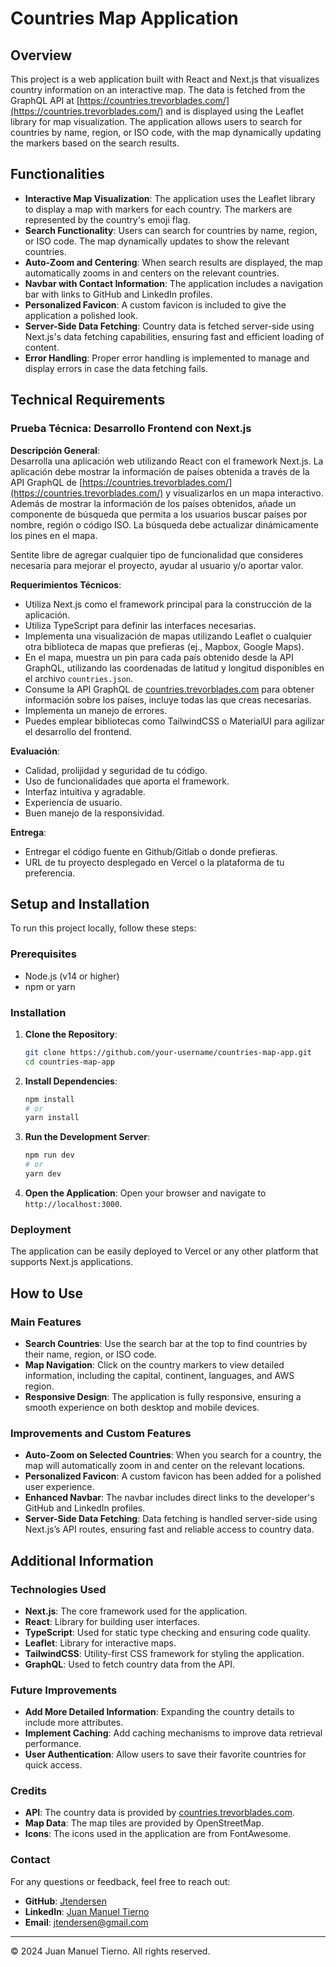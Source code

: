 <!-- This is a [Next.js](https://nextjs.org/) project bootstrapped with [`create-next-app`](https://github.com/vercel/next.js/tree/canary/packages/create-next-app).

## Getting Started

First, run the development server:

```bash
npm run dev
# or
yarn dev
# or
pnpm dev
# or
bun dev
```

Open [http://localhost:3000](http://localhost:3000) with your browser to see the result.

You can start editing the page by modifying `app/page.tsx`. The page auto-updates as you edit the file.

This project uses [`next/font`](https://nextjs.org/docs/basic-features/font-optimization) to automatically optimize and load Inter, a custom Google Font.

## Learn More

To learn more about Next.js, take a look at the following resources:

- [Next.js Documentation](https://nextjs.org/docs) - learn about Next.js features and API.
- [Learn Next.js](https://nextjs.org/learn) - an interactive Next.js tutorial.

You can check out [the Next.js GitHub repository](https://github.com/vercel/next.js/) - your feedback and contributions are welcome!

## Deploy on Vercel

The easiest way to deploy your Next.js app is to use the [Vercel Platform](https://vercel.com/new?utm_medium=default-template&filter=next.js&utm_source=create-next-app&utm_campaign=create-next-app-readme) from the creators of Next.js.

Check out our [Next.js deployment documentation](https://nextjs.org/docs/deployment) for more details. -->

# Countries Map Application

## Overview

This project is a web application built with React and Next.js that visualizes country information on an interactive map. The data is fetched from the GraphQL API at [https://countries.trevorblades.com/](https://countries.trevorblades.com/) and is displayed using the Leaflet library for map visualization. The application allows users to search for countries by name, region, or ISO code, with the map dynamically updating the markers based on the search results.

## Functionalities

- **Interactive Map Visualization**: The application uses the Leaflet library to display a map with markers for each country. The markers are represented by the country's emoji flag.
- **Search Functionality**: Users can search for countries by name, region, or ISO code. The map dynamically updates to show the relevant countries.
- **Auto-Zoom and Centering**: When search results are displayed, the map automatically zooms in and centers on the relevant countries.
- **Navbar with Contact Information**: The application includes a navigation bar with links to GitHub and LinkedIn profiles.
- **Personalized Favicon**: A custom favicon is included to give the application a polished look.
- **Server-Side Data Fetching**: Country data is fetched server-side using Next.js's data fetching capabilities, ensuring fast and efficient loading of content.
- **Error Handling**: Proper error handling is implemented to manage and display errors in case the data fetching fails.

## Technical Requirements

### Prueba Técnica: Desarrollo Frontend con Next.js

**Descripción General**:  
Desarrolla una aplicación web utilizando React con el framework Next.js. La aplicación debe mostrar la información de países obtenida a través de la API GraphQL de [https://countries.trevorblades.com/](https://countries.trevorblades.com/) y visualizarlos en un mapa interactivo. Además de mostrar la información de los países obtenidos, añade un componente de búsqueda que permita a los usuarios buscar países por nombre, región o código ISO. La búsqueda debe actualizar dinámicamente los pines en el mapa.

Sentite libre de agregar cualquier tipo de funcionalidad que consideres necesaria para mejorar el proyecto, ayudar al usuario y/o aportar valor.

**Requerimientos Técnicos**:

- Utiliza Next.js como el framework principal para la construcción de la aplicación.
- Utiliza TypeScript para definir las interfaces necesarias.
- Implementa una visualización de mapas utilizando Leaflet o cualquier otra biblioteca de mapas que prefieras (ej., Mapbox, Google Maps).
- En el mapa, muestra un pin para cada país obtenido desde la API GraphQL, utilizando las coordenadas de latitud y longitud disponibles en el archivo `countries.json`.
- Consume la API GraphQL de [countries.trevorblades.com](https://countries.trevorblades.com/) para obtener información sobre los países, incluye todas las que creas necesarias.
- Implementa un manejo de errores.
- Puedes emplear bibliotecas como TailwindCSS o MaterialUI para agilizar el desarrollo del frontend.

**Evaluación**:

- Calidad, prolijidad y seguridad de tu código.
- Uso de funcionalidades que aporta el framework.
- Interfaz intuitiva y agradable.
- Experiencia de usuario.
- Buen manejo de la responsividad.

**Entrega**:

- Entregar el código fuente en Github/Gitlab o donde prefieras.
- URL de tu proyecto desplegado en Vercel o la plataforma de tu preferencia.

## Setup and Installation

To run this project locally, follow these steps:

### Prerequisites

- Node.js (v14 or higher)
- npm or yarn

### Installation

1. **Clone the Repository**:

   ```bash
   git clone https://github.com/your-username/countries-map-app.git
   cd countries-map-app
   ```

2. **Install Dependencies**:

   ```bash
   npm install
   # or
   yarn install
   ```

3. **Run the Development Server**:

   ```bash
   npm run dev
   # or
   yarn dev
   ```

4. **Open the Application**:
   Open your browser and navigate to `http://localhost:3000`.

### Deployment

The application can be easily deployed to Vercel or any other platform that supports Next.js applications.

## How to Use

### Main Features

- **Search Countries**: Use the search bar at the top to find countries by their name, region, or ISO code.
- **Map Navigation**: Click on the country markers to view detailed information, including the capital, continent, languages, and AWS region.
- **Responsive Design**: The application is fully responsive, ensuring a smooth experience on both desktop and mobile devices.

### Improvements and Custom Features

- **Auto-Zoom on Selected Countries**: When you search for a country, the map will automatically zoom in and center on the relevant locations.
- **Personalized Favicon**: A custom favicon has been added for a polished user experience.
- **Enhanced Navbar**: The navbar includes direct links to the developer's GitHub and LinkedIn profiles.
- **Server-Side Data Fetching**: Data fetching is handled server-side using Next.js’s API routes, ensuring fast and reliable access to country data.

## Additional Information

### Technologies Used

- **Next.js**: The core framework used for the application.
- **React**: Library for building user interfaces.
- **TypeScript**: Used for static type checking and ensuring code quality.
- **Leaflet**: Library for interactive maps.
- **TailwindCSS**: Utility-first CSS framework for styling the application.
- **GraphQL**: Used to fetch country data from the API.

### Future Improvements

- **Add More Detailed Information**: Expanding the country details to include more attributes.
- **Implement Caching**: Add caching mechanisms to improve data retrieval performance.
- **User Authentication**: Allow users to save their favorite countries for quick access.

### Credits

- **API**: The country data is provided by [countries.trevorblades.com](https://countries.trevorblades.com/).
- **Map Data**: The map tiles are provided by OpenStreetMap.
- **Icons**: The icons used in the application are from FontAwesome.

### Contact

For any questions or feedback, feel free to reach out:

- **GitHub**: [Jtendersen](https://github.com/Jtendersen)
- **LinkedIn**: [Juan Manuel Tierno](https://www.linkedin.com/in/juanmanueltierno-developer/)
- **Email**: [jtendersen@gmail.com](mailto:jtendersen@gmail.com)

---

© 2024 Juan Manuel Tierno. All rights reserved.
